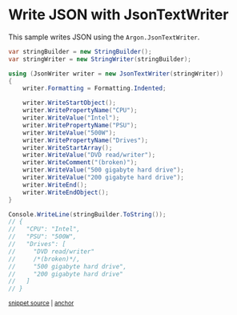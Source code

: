 # Write JSON with JsonTextWriter

This sample writes JSON using the `Argon.JsonTextWriter`.

<!-- snippet: WriteJsonWithJsonTextWriter -->
<a id='snippet-writejsonwithjsontextwriter'></a>
```cs
var stringBuilder = new StringBuilder();
var stringWriter = new StringWriter(stringBuilder);

using (JsonWriter writer = new JsonTextWriter(stringWriter))
{
    writer.Formatting = Formatting.Indented;

    writer.WriteStartObject();
    writer.WritePropertyName("CPU");
    writer.WriteValue("Intel");
    writer.WritePropertyName("PSU");
    writer.WriteValue("500W");
    writer.WritePropertyName("Drives");
    writer.WriteStartArray();
    writer.WriteValue("DVD read/writer");
    writer.WriteComment("(broken)");
    writer.WriteValue("500 gigabyte hard drive");
    writer.WriteValue("200 gigabyte hard drive");
    writer.WriteEnd();
    writer.WriteEndObject();
}

Console.WriteLine(stringBuilder.ToString());
// {
//   "CPU": "Intel",
//   "PSU": "500W",
//   "Drives": [
//     "DVD read/writer"
//     /*(broken)*/,
//     "500 gigabyte hard drive",
//     "200 gigabyte hard drive"
//   ]
// }
```
<sup><a href='/src/Tests/Documentation/Samples/Json/WriteJsonWithJsonTextWriter.cs#L11-L45' title='Snippet source file'>snippet source</a> | <a href='#snippet-writejsonwithjsontextwriter' title='Start of snippet'>anchor</a></sup>
<!-- endSnippet -->
